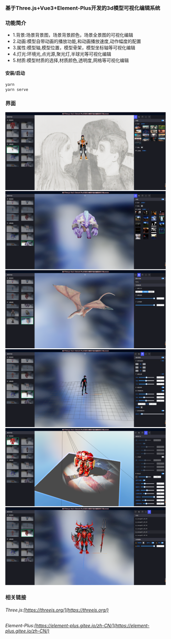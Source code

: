 

###  基于Three.js+Vue3+Element-Plus开发的3d模型可视化编辑系统
###	功能简介
- 1.背景:场景背景图，场景背景颜色，场景全景图的可视化编辑
- 2.动画:模型自带动画的播放功能,和动画播放速度,动作幅度的配置
- 3.属性:模型轴,模型位置，模型骨架，模型坐标轴等可视化编辑
- 4.灯光:环境光,点光源,聚光灯,半球光等可视化编辑
- 5.材质:模型材质的选择,材质颜色,透明度,网格等可视化编辑

#### 安装/启动
```
yarn
yarn serve
```
### 界面
![输入图片说明](public/image/1.png)
![输入图片说明](public/image/2.png)
![输入图片说明](public/image/3.png)
![输入图片说明](public/image/4.png)
![输入图片说明](public/image/5.png)
![输入图片说明](public/image/6.png)

### 相关链接

###### Three.js:[https://threejs.org/](https://threejs.org/)
###### Element-Plus:[https://element-plus.gitee.io/zh-CN/](https://element-plus.gitee.io/zh-CN/)

